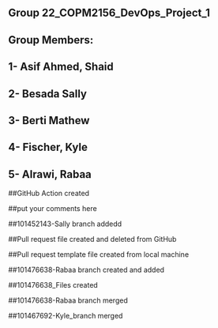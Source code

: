 
## Group 22_COPM2156_DevOps_Project_1
## Group Members:
## 1- Asif Ahmed, Shaid
## 2- Besada Sally
## 3- Berti Mathew
## 4- Fischer, Kyle
## 5- Alrawi, Rabaa



##GitHub Action created

##put your comments here

##101452143-Sally branch addedd

##Pull request file created and deleted from GitHub
 
##Pull request template file created from local machine

##101476638-Rabaa branch created and added

##101476638_Files created

##101476638-Rabaa branch merged 

##101467692-Kyle_branch merged